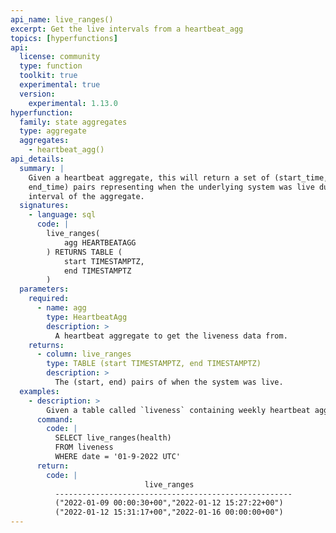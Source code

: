 ```yaml
---
api_name: live_ranges()
excerpt: Get the live intervals from a heartbeat_agg
topics: [hyperfunctions]
api:
  license: community
  type: function
  toolkit: true
  experimental: true
  version:
    experimental: 1.13.0
hyperfunction:
  family: state aggregates
  type: aggregate
  aggregates:
    - heartbeat_agg()
api_details:
  summary: |
    Given a heartbeat aggregate, this will return a set of (start_time,
    end_time) pairs representing when the underlying system was live during the
    interval of the aggregate.
  signatures:
    - language: sql
      code: |
        live_ranges(
            agg HEARTBEATAGG
        ) RETURNS TABLE (
	        start TIMESTAMPTZ,
	        end TIMESTAMPTZ
        )
  parameters:
    required:
      - name: agg
        type: HeartbeatAgg
        description: >
          A heartbeat aggregate to get the liveness data from.
    returns:
      - column: live_ranges
        type: TABLE (start TIMESTAMPTZ, end TIMESTAMPTZ)
        description: >
          The (start, end) pairs of when the system was live.
  examples:
    - description: >
        Given a table called `liveness` containing weekly heartbeat aggregates in column `health` with timestamp column `date`, we can use the following to get the intervals where the system was live during the week of Jan 9, 2022.
      command:
        code: |
          SELECT live_ranges(health)
          FROM liveness
          WHERE date = '01-9-2022 UTC'
      return:
        code: |
                              live_ranges                     
          -----------------------------------------------------
          ("2022-01-09 00:00:30+00","2022-01-12 15:27:22+00")
          ("2022-01-12 15:31:17+00","2022-01-16 00:00:00+00")
---
```

